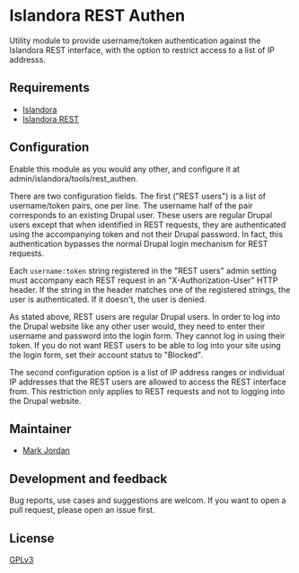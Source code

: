 # Islandora REST Authen

Utility module to provide username/token authentication against the Islandora REST interface, with the option to restrict access to a list of IP addresss.

## Requirements

* [Islandora](https://github.com/Islandora/islandora)
* [Islandora REST](https://github.com/discoverygarden/islandora_rest)

## Configuration

Enable this module as you would any other, and configure it at admin/islandora/tools/rest_authen.

There are two configuration fields. The first ("REST users") is a list of username/token pairs, one per line. The username half of the pair corresponds to an existing Drupal user. These users are regular Drupal users except that when identified in REST requests, they are authenticated using the accompanying token and not their Drupal password. In fact, this authentication bypasses the normal Drupal login mechanism for REST requests.

Each `username:token` string registered in the "REST users" admin setting must accompany each REST request in an "X-Authorization-User" HTTP header. If the string in the header matches one of the registered strings, the user is authenticated. If it doesn't, the user is denied.

As stated above, REST users are regular Drupal users. In order to log into the Drupal website like any other user would, they need to enter their username and password into the login form. They cannot log in using their token. If you do not want REST users to be able to log into your site using the login form, set their account status to "Blocked".

The second configuration option is a list of IP address ranges or individual IP addresses that the REST users are allowed to access the REST interface from. This restriction only applies to REST requests and not to logging into the Drupal website.

## Maintainer

* [Mark Jordan](https://github.com/mjordan)

## Development and feedback

Bug reports, use cases and suggestions are welcom. If you want to open a pull request, please open an issue first.

## License

 [GPLv3](http://www.gnu.org/licenses/gpl-3.0.txt)
